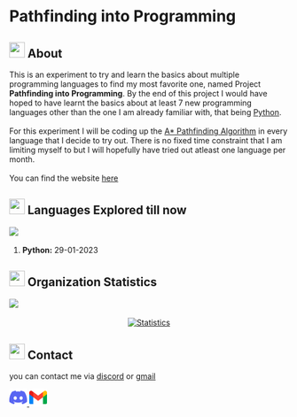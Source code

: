# Pathfinding into Programming

## <img src="https://cdn3.emoji.gg/emojis/2112_wave_animated.gif" width="28px" height="28px"> About 
This is an experiment to try and learn the basics about multiple 
programming languages to find my most favorite one, named Project 
<strong>Pathfinding into Programming</strong>. By the end of this 
project I would have hoped to have learnt the basics about at least 
7 new programming languages other than the one I am already familiar 
with, that being <a class='underline' href='https://en.wikipedia.org/wiki/Python_(programming_language)'>Python</a>.
<br><br>
For this experiment I will be coding up the <a class='underline' 
href='https://en.wikipedia.org/wiki/A*_search_algorithm'>A* 
Pathfinding Algorithm</a> in every language that I decide to try
out. There is no fixed time constraint that I am limiting myself 
to but I will hopefully have tried out atleast one language per month.
<br><br>
You can find the website <a class='underline' 
href='pathfinding-into-programming.github.io/'>
here</a>

## <img src="https://cdn3.emoji.gg/emojis/7809-pepe-noted.gif" width="28x" height="28px"> Languages Explored till now

<a href= "https://en.wikipedia.org/wiki/Python_(programming_language)"><img src= "https://img.shields.io/badge/python-1a212e?style=for-the-badge&logo=python&logoColor=white"></a>

1. **Python:** 29-01-2023

## <img src="https://cdn3.emoji.gg/emojis/9230-stats.png" width="28px" height="28px"> Organization Statistics 

![](https://komarev.com/ghpvc/?username=Pathfinding-into-Programming&color=1a212e&style=flat&label=profile+views)

<p align=center>
<a href="https://github.com/Pathfinding-into-Programming">
  <img align="center" src="https://github-readme-stats.vercel.app/api?username=Pathfinding-into-Programming&show_icons=true&include_all_commits=true&count_private=true$show_icons=true&&hide_border=true&bg_color=1a212e&title_color=ffffff&icon_color=ffffff&text_color=ffffff" alt="Statistics" />
</a>
</p>
  
## <img src="https://cdn3.emoji.gg/emojis/1292-person-talking.png" width="28px" height="28px"> Contact

you can contact me via [discord](https://discordapp.com/users/593036316980019220) or [gmail](mailto:rev.toady.py@gmail.com)

<a href="https://discordapp.com/users/593036316980019220">
<img src="profile/assets/discord.png" 
    alt= "discord" style="
    width: 32px;
    display: inline-block;
    margin-left: auto;
    margin-right: auto;"
    class="fab fa-discord fa-lg">
</a>
<a href="mailto:rev.toady.py@gmail.com">
    <img src="profile/assets/gmail.png" 
    alt= "gmail" style="
    width: 32px;
    display: inline-block;
    margin-left: auto;
    margin-right: auto;"
    class="fab fa-google fa-lg">
</a>
